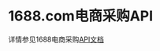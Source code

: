 # 1688.com电商采购API

详情参见1688电商采购[API文档](https://open.1688.com/solution/solutionDetail.htm?solutionKey=1559112028404#apiAndMessageList)
